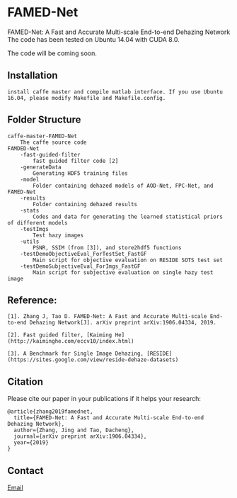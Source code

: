 # FAMED-Net
FAMED-Net: A Fast and Accurate Multi-scale End-to-end Dehazing Network
The code has been tested on Ubuntu 14.04 with CUDA 8.0.

The code will be coming soon.
## Installation
    install caffe master and compile matlab interface. If you use Ubuntu 16.04, please modify Makefile and Makefile.config. 

## Folder Structure
    caffe-master-FAMED-Net
        The caffe source code
    FAMDED-Net
        -fast-guided-filter
            fast guided filter code [2]
        -generateData
    	    Generating HDF5 training files
	    -model
		    Folder containing dehazed models of AOD-Net, FPC-Net, and FAMED-Net
	    -results
		    Folder containing dehazed results
        -stats
            Codes and data for generating the learned statistical priors of different models
	    -testImgs
            Test hazy images
        -utils
            PSNR, SSIM (from [3]), and store2hdf5 functions
        -testDemoObjectiveEval_ForTestSet_FastGF
            Main script for objective evaluation on RESIDE SOTS test set
        -testDemoSubjectiveEval_ForImgs_FastGF
            Main script for subjective evaluation on single hazy test image

## Reference: 

    [1]. Zhang J, Tao D. FAMED-Net: A Fast and Accurate Multi-scale End-to-end Dehazing Network[J]. arXiv preprint arXiv:1906.04334, 2019.
    
    [2]. Fast guided filter, [Kaiming He](http://kaiminghe.com/eccv10/index.html)
    
    [3]. A Benchmark for Single Image Dehazing, [RESIDE](https://sites.google.com/view/reside-dehaze-datasets)
            
## Citation
Please cite our paper in your publications if it helps your research:

    @article{zhang2019famednet,
      title={FAMED-Net: A Fast and Accurate Multi-scale End-to-end Dehazing Network},
      author={Zhang, Jing and Tao, Dacheng},
      journal={arXiv preprint arXiv:1906.04334},
      year={2019}
    }

## Contact
[Email](zj.winner@163.com)
